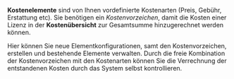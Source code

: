 **Kostenelemente** sind von Ihnen vordefinierte Kostenarten (Preis, Gebühr, Erstattung etc).
Sie benötigen ein *Kostenvorzeichen*, damit die Kosten einer Lizenz in der **Kostenübersicht** zur Gesamtsumme hinzugerechnet werden können.


Hier können Sie neue Elementkonfigurationen, samt den Kostenvorzeichen, erstellen und bestehende Elemente verwalten.
Durch die freie Kombination der Kostenvorzeichen mit den Kostenarten können Sie die Verrechnung der entstandenen Kosten durch das System selbst kontrollieren. 
